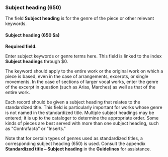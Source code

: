 ### Subject heading (650)

The field **Subject heading** is for the genre of the piece or other relevant keywords.  

#### Subject heading (650 $a)  

**Required field.**

Enter subject keywords or genre terms here. This field is linked to the index **Subject headings** through $0.

The keyword should apply to the entire work or the original work on which a piece is based, even in the case of
arrangements, excerpts, or single movements. In the case of sections of larger vocal works, enter the genre of the
excerpt in question (such as Arias, Marches) as well as that of the entire work.

Each record should be given a subject heading that relates to the standardized title. This field is particularly
important for works whose genre is not named in the standardized title. Multiple subject headings may be entered; it is
up to the cataloger to determine the appropriate order. Some kinds of pieces are best served with more than one subject
heading, such as "Contrafacta" or "Inserts."

Note that for certain types of genres used as standardized titles, a corresponding subject heading (650) is used. Consult the appendix **Standardized title – Subject heading** in the **Guidelines** for assistance.

